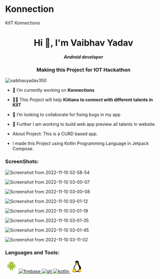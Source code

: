 # Konnection
KIIT Konnections
<h1 align="center">Hi 👋, I'm Vaibhav Yadav</h1>
<h5 align="center">Android developer </h3>
<h3 align="center">Making this Project for IOT Hackathon </h3>
<p align="left"> <img src="https://komarev.com/ghpvc/?username=vaibhavyadav350&label=Profile%20views&color=0e75b6&style=flat" alt="vaibhavyadav350" /> </p>

- 🔭 I’m currently working on **Konnections**

- 👨‍💻 This Project will help **Kiitians to connect with different talents in KIIT**

- 👯 I’m looking to collaborate for fixing bugs in my app

- 📝 Further I am working to build web app preview all talents in website. 

- About Project: This is a CURD based app. 

- I made this Project using Kotlin Programming Language in Jetpack Compose. 

<p align="left" 
</p>
<h3 align="left">ScreenShots:</h3>
<p align="left">

  ![Screenshot from 2022-11-10 02-58-54](https://user-images.githubusercontent.com/105127780/201017512-f654242a-c72d-493a-afb0-5ecf1596dc8a.png)

  ![Screenshot from 2022-11-10 03-00-07](https://user-images.githubusercontent.com/105127780/201017517-6f3e64e9-ece0-4f1a-b422-110289c72c73.png)

  ![Screenshot from 2022-11-10 03-00-08](https://user-images.githubusercontent.com/105127780/201017525-ec7a04a0-b765-453d-a5f4-4afde68a6d3d.png)

  ![Screenshot from 2022-11-10 03-01-12](https://user-images.githubusercontent.com/105127780/201017536-9514b4ab-41b7-4853-b179-aa2ec5b332c7.png)

  ![Screenshot from 2022-11-10 03-01-19](https://user-images.githubusercontent.com/105127780/201017540-f99321a3-d3df-4528-bd8d-4ebbd5bc1665.png)

  ![Screenshot from 2022-11-10 03-01-35](https://user-images.githubusercontent.com/105127780/201017549-32aaf77e-c2b3-4eaf-87a9-b61f7acbf84f.png)

  ![Screenshot from 2022-11-10 03-01-45](https://user-images.githubusercontent.com/105127780/201017557-0aed82e6-63de-42b9-8c3c-b5fe3b1a72f9.png)

  ![Screenshot from 2022-11-10 03-11-02](https://user-images.githubusercontent.com/105127780/201017562-6b242f28-3f99-4fb1-b4b2-16e293a98001.png)

</p>
<h3 align="left">Languages and Tools:</h3>
<p align="left"> <a href="https://developer.android.com" target="_blank" rel="noreferrer"> <img src="https://raw.githubusercontent.com/devicons/devicon/master/icons/android/android-original-wordmark.svg" alt="android" width="40" height="40"/> </a> <a href="https://firebase.google.com/" target="_blank" rel="noreferrer"> <img src="https://www.vectorlogo.zone/logos/firebase/firebase-icon.svg" alt="firebase" width="40" height="40"/> </a> <a href="https://git-scm.com/" target="_blank" rel="noreferrer"> <img src="https://www.vectorlogo.zone/logos/git-scm/git-scm-icon.svg" alt="git" width="40" height="40"/> </a> <a href="https://kotlinlang.org" target="_blank" rel="noreferrer"> <img src="https://www.vectorlogo.zone/logos/kotlinlang/kotlinlang-icon.svg" alt="kotlin" width="40" height="40"/> </a> <a href="https://www.linux.org/" target="_blank" rel="noreferrer"> <img src="https://raw.githubusercontent.com/devicons/devicon/master/icons/linux/linux-original.svg" alt="linux" width="40" height="40"/> </a> </p>
